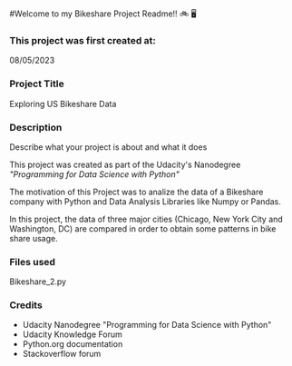 #Welcome to my Bikeshare Project Readme!! :bike: :desktop_computer:

### This project was first created at: 
08/05/2023

### Project Title
Exploring US Bikeshare Data  

### Description
Describe what your project is about and what it does

This project was created as part of the Udacity's Nanodegree *"Programming for Data Science with Python"*

The motivation of this Project was to analize the data of a Bikeshare company with Python and Data Analysis Libraries like Numpy or Pandas. 

In this project, the data of three major cities (Chicago, New York City and Washington, DC) are compared in order to obtain some patterns in bike share usage.   

### Files used
Bikeshare_2.py 

### Credits
* Udacity Nanodegree "Programming for Data Science with Python"
* Udacity Knowledge Forum
* Python.org documentation
* Stackoverflow forum 
